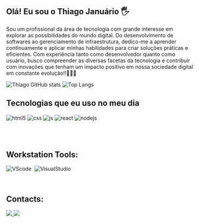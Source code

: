 ## Olá! Eu sou o Thiago Januário 🖐️
Sou um profissional da área de tecnologia com grande interesse em explorar as possibilidades do mundo digital. Do desenvolvimento de softwares ao gerenciamento de infraestrutura, dedico-me a aprender continuamente e aplicar minhas habilidades para criar soluções práticas e eficientes. Com experiência tanto como desenvolvedor quanto como usuário, busco compreender as diversas facetas da tecnologia e contribuir com inovações que tenham um impacto positivo em nossa sociedade digital em constante evolução!!👨🏾‍💻

![Thiago GitHub stats](https://github-readme-stats.vercel.app/api?username=thiagojanus&show_icons=true&theme=dracula&count_private=true) 
![Top Langs](https://github-readme-stats.vercel.app/api/top-langs/?username=thiagojanus&layout=compact)

## Tecnologias que eu uso no meu dia

<div style="display: inline_block">
  <img align="center" alt="html5" src="https://img.shields.io/badge/HTML5-E34F26?style=for-the-badge&logo=html5&logoColor=white" />
  <img align="center" alt="css" src="https://img.shields.io/badge/CSS3-1572B6?style=for-the-badge&logo=css3&logoColor=white" />
  <img align="center" alt="js" src="https://img.shields.io/badge/JavaScript-F7DF1E?style=for-the-badge&logo=javascript&logoColor=black" />
  <img align="center" alt="react" src="https://img.shields.io/badge/React-20232A?style=for-the-badge&logo=react&logoColor=61DAFB" />
  <img align="center" alt="nodejs" src="https://img.shields.io/badge/Node.js-43853D?style=for-the-badge&logo=node.js&logoColor=white" /> 
</div><br/>


&nbsp;
&nbsp;

## Workstation Tools:

![VScode](https://img.shields.io/badge/vscode-4285F4?style=for-the-badge&logo=vscode&logoColor=white)&nbsp;
![VisualStudio](https://img.shields.io/badge/Visual_Studio-5C2D91?style=for-the-badge&logo=visual%20studio&logoColor=white)&nbsp;

&nbsp;
&nbsp;

## Contacts:

<div> 
<a href="https://www.instagram.com/th.januario/" target="_blank"><img src="https://img.shields.io/badge/-Instagram-%23E4405F?style=for-the-badge&logo=instagram&logoColor=white">
</a>
<a href = "tjanuario193@gmail.com"> <img src="https://img.shields.io/badge/-Gmail-%23333?style=for-the-badge&logo=gmail&logoColor=white" target="_blank"></a>
</div> &nbsp;&nbsp;

